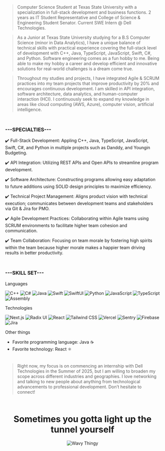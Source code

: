 > Computer Science Student at Texas State University with a specialization in full-stack development and business functions. 2 years as IT Student Representative and College of Science & Engineering Student Senator. Current SWE Intern @ Dell Technologies.

>As a Junior at Texas State University studying for a B.S Computer Science (minor in Data Analytics), I have a unique balance of technical skills with practical experience covering the full-stack level of development with C++, Java, TypeScript, JavaScript, Swift, C#, and Python. Software engineering comes as a fun hobby to me. Being able to make my hobby a career and develop efficient and innovative solutions for real-world challenges is a dream come true. 

>Throughout my studies and projects, I have integrated Agile & SCRUM practices into my team projects that improve productivity by 20% and encourages continuous development. I am skilled in API integration, software architecture, data analytics, and human-computer interaction (HCI). I continuously seek to expand my knowledge in areas like cloud computing (AWS, Azure), computer vision, artificial intelligence.

<hr style="height:10px; visibility:hidden;"/>

### ---SPECIALTIES---

✔️ Full-Stack Development: Appling C++, Java, TypeScript, JavaScript, Swift, C#, and Python in multiple projects such as Danddy, and Youngin Budgeting.

✔️ API Integration: Utilizing REST APIs and Open APIs to streamline program development.

✔️ Software Architecture: Constructing programs allowing easy adaptation to future additions using SOLID design principles to maximize efficiency.

✔️ Technical Project Management: Aligns product vision with technical execution; communicates between development teams and stakeholders via Git & Jira for PMO.

✔️ Agile Development Practices: Collaborating within Agile teams using SCRUM environments to facilitate higher team cohesion and communication.

✔️ Team Collaboration: Focusing on team morale by fostering high spirits within the team because higher morale makes a happier team driving results in better productivity.
<hr style="height:10px; visibility:hidden;"/>

### ---SKILL SET---

Languages

![C++](https://img.shields.io/badge/-C++-00599C?style=for-the-badge&logo=c%2B%2B&logoColor=white) 
![C#](https://img.shields.io/badge/-C%23-239120?style=for-the-badge&logo=csharp&logoColor=white) 
![Java](https://img.shields.io/badge/-Java-E34F26?style=for-the-badge&logo=https://logo.svgcdn.com/l/java.svg&logoColor=white)
![Swift](https://img.shields.io/badge/-Swift-F05138?style=for-the-badge&logo=swift&logoColor=white) 
![SwiftUI](https://img.shields.io/badge/-SwiftUI-FFAC45?style=for-the-badge&logo=swift&logoColor=white) 
![Python](https://img.shields.io/badge/-Python-3776AB?style=for-the-badge&logo=python&logoColor=white) 
![JavaScript](https://img.shields.io/badge/-JavaScript-A79F0E?style=for-the-badge&logo=javascript&logoColor=white) 
![TypeScript](https://img.shields.io/badge/-TypeScript-007ACC?style=for-the-badge&logo=typescript&logoColor=white) 
![Assembly](https://img.shields.io/badge/-Assembly-6E4C3A?style=for-the-badge&logo=assemblyscript&logoColor=white)

Technologies

![Next.js](https://img.shields.io/badge/Next.js-000000?logo=next.js&logoColor=white&style=for-the-badge)
![Radix UI](https://img.shields.io/badge/Radix%20UI-161618?logo=radixui&logoColor=white&style=for-the-badge)
![React](https://img.shields.io/badge/React-61DAFB?logo=react&logoColor=black&style=for-the-badge)
![Tailwind CSS](https://img.shields.io/badge/Tailwind_CSS-06B6D4?logo=tailwindcss&logoColor=white&style=for-the-badge)
![Vercel](https://img.shields.io/badge/-Vercel-000000?style=for-the-badge&logo=vercel&logoColor=white) 
![Sentry](https://img.shields.io/badge/-Sentry-362D59?style=for-the-badge&logo=sentry&logoColor=white) 
![Firebase](https://img.shields.io/badge/-Firebase-FFCA28?style=for-the-badge&logo=firebase&logoColor=black)
![Jira](https://img.shields.io/badge/-Jira-0052CC?style=for-the-badge&logo=jira&logoColor=white)


Other things

- Favorite programming language: Java ☕
- Favorite technology: React ⚛️

<hr style="height:10px; visibility:hidden;"/>

>Right now, my focus is on commencing an internship with Dell Technologies in the Summer of 2025, but I am willing to broaden my scope across different industries and geographies. I love networking and talking to new people about anything from technological advancements to professional development. Don’t hesitate to connect!

<hr style="height: 10px; visibility:hidden;"/>

<h1 align="center">Sometimes you gotta light up the tunnel yourself</h1>
<p align="center">
      <img src="https://raw.githubusercontent.com/mayhemantt/mayhemantt/Update/svg/Bottom.svg" alt="Wavy Thingy" />
</p>

<!---
Admeen3581/Admeen3581 is a ✨ special ✨ repository because its `README.md` (this file) appears on your GitHub profile.
You can click the Preview link to take a look at your changes.
--->
